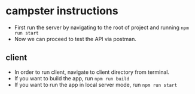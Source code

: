 # campster instructions

 - First run the server by navigating to the root of project and running `npm run start`
 - Now we can proceed to test the API via postman.

 ## client

 - In order to run client, navigate to client directory from terminal.
 - If you want to build the app, run `npm run build`
 - If you want to run the app in local server mode, run `npm run start`